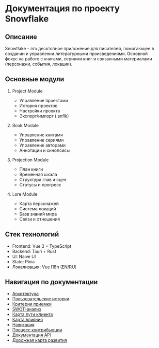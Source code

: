 # Документация по проекту Snowflake

## Описание

Snowflake - это десктопное приложение для писателей, помогающее в создании и управлении литературными произведениями. Основной фокус на работе с книгами, сериями книг и связанными материалами (персонажи, события, локации).

## Основные модули

1. Project Module

   - Управление проектами
   - История проектов
   - Настройки проекта
   - Экспорт/импорт (.snflk)

2. Book Module

   - Управление книгами
   - Управление сериями
   - Управление авторами
   - Аннотации и синопсисы

3. Projection Module

   - План книги
   - Временная шкала
   - Структура глав и сцен
   - Статусы и прогресс

4. Lore Module
   - Карта персонажей
   - Система локаций
   - База знаний мира
   - Связи и отношения

## Стек технологий

- Frontend: Vue 3 + TypeScript
- Backend: Tauri + Rust
- UI: Naive UI
- State: Pinia
- Локализация: Vue I18n (EN/RU)

## Навигация по документации

- [Архитектура](architecture.md)
- [Пользовательские истории](user-stories-tasks.md)
- [Критерии приемки](acceptance-criteria.md)
- [SWOT-анализ](swot.md)
- [Карта пути клиента](customer-journey-map.md)
- [Карта влияния](impact-mapping.md)
- [Навигация](navigation.md)
- [Процесс контрибьюции](contributing.md)
- [Документация API](api-documentation.md)
- [Дорожная карта развития](roadmap.md)
